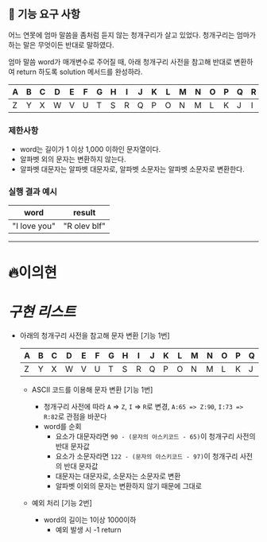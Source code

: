 ## 🚀 기능 요구 사항

어느 연못에 엄마 말씀을 좀처럼 듣지 않는 청개구리가 살고 있었다. 청개구리는 엄마가 하는 말은 무엇이든 반대로 말하였다.

엄마 말씀 word가 매개변수로 주어질 때, 아래 청개구리 사전을 참고해 반대로 변환하여 return 하도록 solution 메서드를 완성하라.

| A   | B   | C   | D   | E   | F   | G   | H   | I   | J   | K   | L   | M   | N   | O   | P   | Q   | R   | S   | T   | U   | V   | W   | X   | Y   | Z   |
| --- | --- | --- | --- | --- | --- | --- | --- | --- | --- | --- | --- | --- | --- | --- | --- | --- | --- | --- | --- | --- | --- | --- | --- | --- | --- |
| Z   | Y   | X   | W   | V   | U   | T   | S   | R   | Q   | P   | O   | N   | M   | L   | K   | J   | I   | H   | G   | F   | E   | D   | C   | B   | A   |

### 제한사항

- word는 길이가 1 이상 1,000 이하인 문자열이다.
- 알파벳 외의 문자는 변환하지 않는다.
- 알파벳 대문자는 알파벳 대문자로, 알파벳 소문자는 알파벳 소문자로 변환한다.

### 실행 결과 예시

| word         | result       |
| ------------ | ------------ |
| "I love you" | "R olev blf" |

---

# 🔥이의현

# _구현 리스트_

- 아래의 청개구리 사전을 참고해 문자 변환 [기능 1번]

  | A   | B   | C   | D   | E   | F   | G   | H   | I   | J   | K   | L   | M   | N   | O   | P   | Q   | R   | S   | T   | U   | V   | W   | X   | Y   | Z   |
  | --- | --- | --- | --- | --- | --- | --- | --- | --- | --- | --- | --- | --- | --- | --- | --- | --- | --- | --- | --- | --- | --- | --- | --- | --- | --- |
  | Z   | Y   | X   | W   | V   | U   | T   | S   | R   | Q   | P   | O   | N   | M   | L   | K   | J   | I   | H   | G   | F   | E   | D   | C   | B   | A   |

  - ASCII 코드를 이용해 문자 변환 [기능 1번]

    - 청개구리 사전에 따라 `A` => `Z`, `I` => `R`로 변경, `A:65 => Z:90`, `I:73 => R:82`로 관점을 바꾼다
    - word를 순회
      - 요소가 대문자라면 `90 - (문자의 아스키코드 - 65)`이 청개구리 사전의 반대 문자값
      - 요소가 소문자라면 `122 - (문자의 아스키코드 - 97)`이 청개구리 사전의 반대 문자값
      - 대문자는 대문자로, 소문자는 소문자로 변환
      - 알파벳 이외의 문자는 변환하지 않기 때문에 그대로

  - 예외 처리 [기능 2번]

    - word의 길이는 1이상 1000이하
      - 예외 발생 시 -1 return
